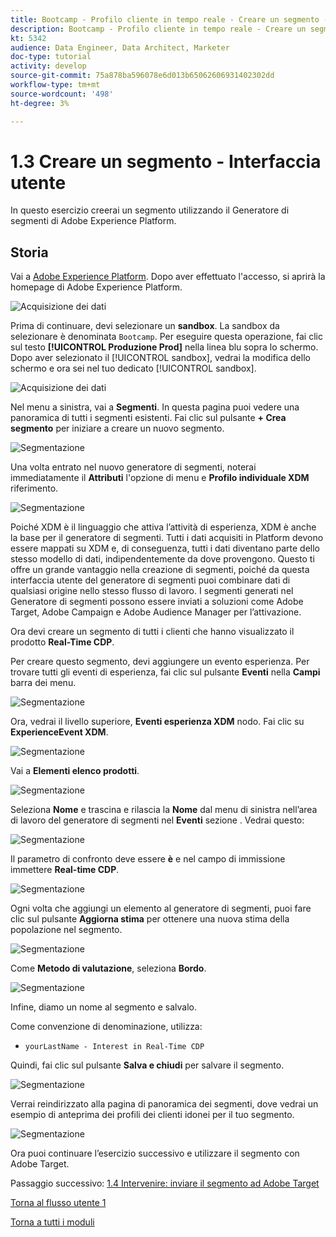 ```yaml
---
title: Bootcamp - Profilo cliente in tempo reale - Creare un segmento - Interfaccia utente - Brasile
description: Bootcamp - Profilo cliente in tempo reale - Creare un segmento - Interfaccia utente - Brasile
kt: 5342
audience: Data Engineer, Data Architect, Marketer
doc-type: tutorial
activity: develop
source-git-commit: 75a878ba596078e6d013b65062606931402302dd
workflow-type: tm+mt
source-wordcount: '498'
ht-degree: 3%

---
```


# 1.3 Creare un segmento - Interfaccia utente

In questo esercizio creerai un segmento utilizzando il Generatore di segmenti di Adobe Experience Platform.

## Storia

Vai a [Adobe Experience Platform](https://experience.adobe.com/platform). Dopo aver effettuato l&#39;accesso, si aprirà la homepage di Adobe Experience Platform.

![Acquisizione dei dati](./images/home.png)

Prima di continuare, devi selezionare un **sandbox**. La sandbox da selezionare è denominata ``Bootcamp``. Per eseguire questa operazione, fai clic sul testo **[!UICONTROL Produzione Prod]** nella linea blu sopra lo schermo. Dopo aver selezionato il [!UICONTROL sandbox], vedrai la modifica dello schermo e ora sei nel tuo dedicato [!UICONTROL sandbox].

![Acquisizione dei dati](./images/sb1.png)

Nel menu a sinistra, vai a **Segmenti**. In questa pagina puoi vedere una panoramica di tutti i segmenti esistenti. Fai clic sul pulsante **+ Crea segmento** per iniziare a creare un nuovo segmento.

![Segmentazione](./images/menuseg.png)

Una volta entrato nel nuovo generatore di segmenti, noterai immediatamente il **Attributi** l&#39;opzione di menu e **Profilo individuale XDM** riferimento.

![Segmentazione](./images/segmentationui.png)

Poiché XDM è il linguaggio che attiva l’attività di esperienza, XDM è anche la base per il generatore di segmenti. Tutti i dati acquisiti in Platform devono essere mappati su XDM e, di conseguenza, tutti i dati diventano parte dello stesso modello di dati, indipendentemente da dove provengono. Questo ti offre un grande vantaggio nella creazione di segmenti, poiché da questa interfaccia utente del generatore di segmenti puoi combinare dati di qualsiasi origine nello stesso flusso di lavoro. I segmenti generati nel Generatore di segmenti possono essere inviati a soluzioni come Adobe Target, Adobe Campaign e Adobe Audience Manager per l’attivazione.

Ora devi creare un segmento di tutti i clienti che hanno visualizzato il prodotto **Real-Time CDP**.

Per creare questo segmento, devi aggiungere un evento esperienza. Per trovare tutti gli eventi di esperienza, fai clic sul pulsante **Eventi** nella **Campi** barra dei menu.

![Segmentazione](./images/findee.png)

Ora, vedrai il livello superiore, **Eventi esperienza XDM** nodo. Fai clic su **ExperienceEvent XDM**.

![Segmentazione](./images/see.png)

Vai a **Elementi elenco prodotti**.

![Segmentazione](./images/plitems.png)

Seleziona **Nome** e trascina e rilascia la **Nome** dal menu di sinistra nell’area di lavoro del generatore di segmenti nel **Eventi** sezione . Vedrai questo:

![Segmentazione](./images/eewebpdtlname.png)

Il parametro di confronto deve essere **è** e nel campo di immissione immettere **Real-time CDP**.

![Segmentazione](./images/pv.png)

Ogni volta che aggiungi un elemento al generatore di segmenti, puoi fare clic sul pulsante **Aggiorna stima** per ottenere una nuova stima della popolazione nel segmento.

![Segmentazione](./images/refreshest.png)

Come **Metodo di valutazione**, seleziona **Bordo**.

![Segmentazione](./images/evedge.png)

Infine, diamo un nome al segmento e salvalo.

Come convenzione di denominazione, utilizza:

- `yourLastName - Interest in Real-Time CDP`

Quindi, fai clic sul pulsante **Salva e chiudi** per salvare il segmento.

![Segmentazione](./images/segmentname.png)

Verrai reindirizzato alla pagina di panoramica dei segmenti, dove vedrai un esempio di anteprima dei profili dei clienti idonei per il tuo segmento.

![Segmentazione](./images/savedsegment.png)

Ora puoi continuare l’esercizio successivo e utilizzare il segmento con Adobe Target.

Passaggio successivo: [1.4 Intervenire: inviare il segmento ad Adobe Target](./ex4.md)

[Torna al flusso utente 1](./uc1.md)

[Torna a tutti i moduli](../../overview.md)
